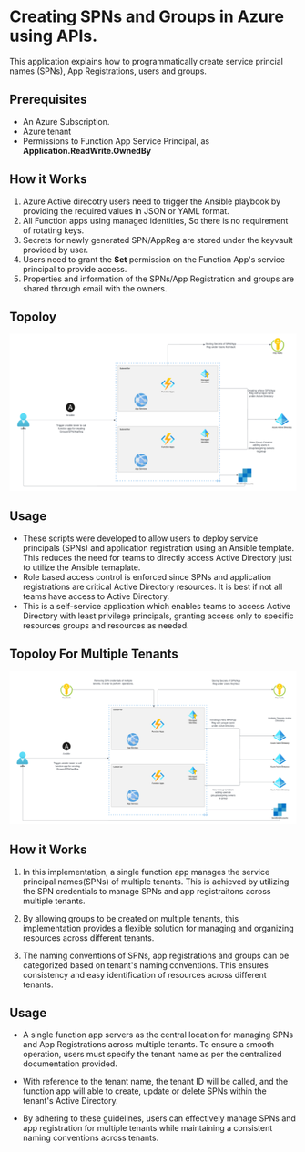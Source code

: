 # Creating SPNs and Groups in Azure using APIs. 

This application explains how to programmatically create service princial names (SPNs), App Registrations, users and groups. 

## Prerequisites 

* An Azure Subscription. 
* Azure tenant 
* Permissions to Function App Service Principal, as **Application.ReadWrite.OwnedBy**

## How it Works

1. Azure Active direcotry users need to trigger the Ansible playbook by providing the required values in JSON or YAML format.
2. All Function apps using managed identities, So there is no requirement of rotating keys. 
3. Secrets for newly generated SPN/AppReg are stored under the keyvault provided by user.
4. Users need to grant the **Set** permission on the Function App's service principal to provide access. 
5. Properties and information of the SPNs/App Registration and groups are shared through email with the owners. 

## Topoloy 

<p align="center">
  <img src="./SPN-Group-Creation-Azure/Topology/Blank diagram.png" alt="Topology of SPN Creation" width="738">
</p>

## Usage 

* These scripts were developed to allow users to deploy service principals (SPNs) and application registration using an Ansible template. This reduces the need for teams to directly access Active Directory just to utilize the Ansible temaplate. 
* Role based access control is enforced since SPNs and application registrations are critical Active Directory resources. It is best if not all teams have access to Active Directory. 
* This is a self-service application which enables teams to access Active Directory with least privilege principals, granting access only to specific resources groups and resources as needed. 



## Topoloy For Multiple Tenants

<p align="center">
  <img src="./SPN-Group-Creation-Azure/Topology/multiple-tenants.png" alt="Topology of multiple tenants" width="738">
</p>


## How it Works 

1. In this implementation, a single function app manages the service principal names(SPNs) of multiple tenants. This is achieved by utilizing the SPN credentials to manage SPNs and app registraitons across multiple tenants. 

2. By allowing groups to be created on multiple tenants, this implementation provides a flexible solution for managing and organizing resources across different tenants. 

3. The naming conventions of SPNs, app registrations and groups can be categorized based on tenant's naming conventions. This ensures consistency and easy identification of resources across different tenants. 


## Usage 

*  A single function app servers as the central location for managing SPNs and App Registrations across multiple tenants. To ensure a smooth operation, users must specify the tenant name as per the centralized documentation provided. 

* With reference to the tenant name, the tenant ID will be called, and the function app will able to create, update or delete SPNs within the tenant's Active Directory. 

* By adhering to these guidelines, users can effectively manage SPNs and app registration for multiple tenants while maintaining a consistent naming conventions across tenants. 


